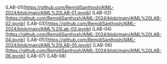 (LAB-01)[https://github.com/RemidiSanthosh/AIML-2024/blob/main/AIML%20LAB-01.ipynb]
(LAB-02)[https://github.com/RemidiSanthosh/AIML-2024/blob/main/AIML%20LAB-02.ipynb]
(LAB-03)[https://github.com/RemidiSanthosh/AIML-2024/blob/main/AIML%20Lab-03.ipynb]
(LAB-04)[https://github.com/RemidiSanthosh/AIML-2024/blob/main/AIML%20LAB-04.ipynb]
(LAB-05)[https://github.com/RemidiSanthosh/AIML-2024/blob/main/AIML%20LAB-05.ipynb]
(LAB-06)[https://github.com/RemidiSanthosh/AIML-2024/blob/main/AIML%20LAB-06.ipynb]
(LAB-07)
(LAB-08)

